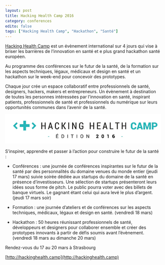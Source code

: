 ```yaml
---
layout: post
title: Hacking Health Camp 2016
category: conferences
edito: false
tags: ["Hacking Health Camp", "Hackathon", "Santé"]
---
```


[Hacking Health Camp](http://hackinghealth.ca/fr/event/hacking-health-camp-fr/) est un évènement international sur 4 jours qui vise à briser les barrières de l’innovation en santé et e plus grand hackathon santé européen.

Au programme des conférences sur le futur de la santé, de la formation sur les aspects techniques, légaux, médicaux et design en santé et un hackathon sur le week-end pour concevoir des prototypes.

Chaque jour crée un espace collaboratif entre professionnels de santé, designers, hackers, makers et entrepreneurs. Un évènement à destination de toutes les personnes intéressées par l’innovation en santé, inspirant patients, professionnels de santé et professionnels du numérique sur leurs opportunités communes dans l’avenir de la santé.

![Hacking Health Camp 2016](/images/posts/2016/HH-logo-2016-vert.jpg)

S’inspirer, apprendre et passer à l’action pour construire le futur de la santé :

- Conférences : une journée de conférences inspirantes sur le futur de la santé par des personnalités du domaine venues du monde entier (jeudi 17 mars) suivie soirée dédiée aux startups du domaine de la santé en présence d’investisseurs. Une sélection de startups présenteront leurs idées sous forme de pitch. Le public pourra voter avec des billets de banque virtuels. Le gagnant étant celui qui aura levé le plus d’argent. (jeudi 17 mars soir)

- Formation : une journée d’ateliers et de conférences sur les aspects techniques, médicaux, légaux et design en santé. (vendredi 18 mars)

- Hackathon : 50 heures réunissant professionnels de santé, développeurs et designers pour  collaborer ensemble et créer des prototypes innovants à partir de défis soumis avant l’évènement. (vendredi 18 mars au dimanche 20 mars)


Rendez-vous du 17 au 20 mars à Strasbourg

[http://hackinghealth.camp](http://hackinghealth.camp)
